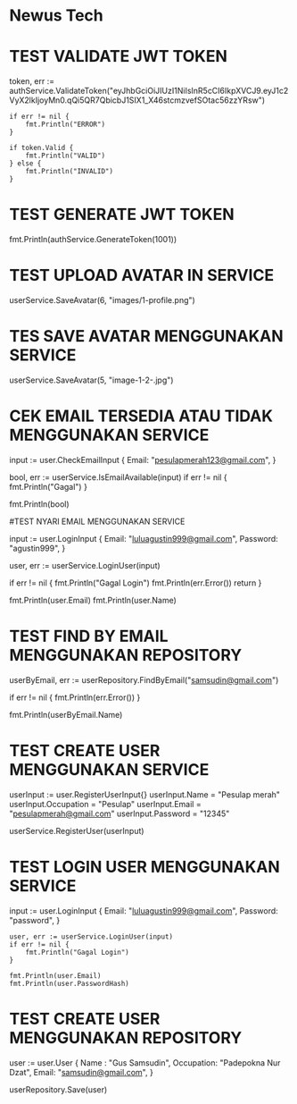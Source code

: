 # Newus Tech

# TEST VALIDATE JWT TOKEN

token, err := authService.ValidateToken("eyJhbGciOiJIUzI1NiIsInR5cCI6IkpXVCJ9.eyJ1c2VyX2lkIjoyMn0.qQi5QR7QbicbJ1SIX1_X46stcmzvefSOtac56zzYRsw")

	if err != nil {
		fmt.Println("ERROR")
	}

	if token.Valid {
		fmt.Println("VALID")
	} else {
		fmt.Println("INVALID")
	}

# TEST GENERATE JWT TOKEN
	
fmt.Println(authService.GenerateToken(1001))

# TEST UPLOAD AVATAR IN SERVICE
	
userService.SaveAvatar(6, "images/1-profile.png")

# TES SAVE AVATAR MENGGUNAKAN SERVICE

userService.SaveAvatar(5, "image-1-2-.jpg")
	
# CEK EMAIL TERSEDIA ATAU TIDAK MENGGUNAKAN SERVICE

input := user.CheckEmailInput {
Email: "pesulapmerah123@gmail.com",
}

bool, err := userService.IsEmailAvailable(input)
if err != nil {
fmt.Println("Gagal")
}
	
fmt.Println(bool)

#TEST NYARI EMAIL MENGGUNAKAN SERVICE

input := user.LoginInput {
Email: "luluagustin999@gmail.com",
Password: "agustin999",
}

user, err := userService.LoginUser(input)

if err != nil {
fmt.Println("Gagal Login")
fmt.Println(err.Error())
return
}
	
fmt.Println(user.Email)
fmt.Println(user.Name)

# TEST FIND BY EMAIL MENGGUNAKAN REPOSITORY
	
userByEmail, err := userRepository.FindByEmail("samsudin@gmail.com")

if err != nil {
fmt.Println(err.Error())
}

fmt.Println(userByEmail.Name)

# TEST CREATE USER MENGGUNAKAN SERVICE

userInput := user.RegisterUserInput{}
userInput.Name = "Pesulap merah"
userInput.Occupation = "Pesulap"
userInput.Email = "pesulapmerah@gmail.com"
userInput.Password = "12345"

userService.RegisterUser(userInput)

# TEST LOGIN USER MENGGUNAKAN SERVICE

input := user.LoginInput {
		Email: "luluagustin999@gmail.com",
		Password: "password",
	}

	user, err := userService.LoginUser(input)
	if err != nil {
		fmt.Println("Gagal Login")
	}

	fmt.Println(user.Email)
	fmt.Println(user.PasswordHash)

# TEST CREATE USER MENGGUNAKAN REPOSITORY


user := user.User {
Name : "Gus Samsudin",
Occupation: "Padepokna Nur Dzat",
Email: "samsudin@gmail.com",
}

userRepository.Save(user)
